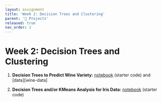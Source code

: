 ```yaml
---
layout: assignment
title: 'Week 2: Decision Trees and Clustering'
parent: '📝 Projects'
released: true
nav_order: 2
---
```


# Week 2: Decision Trees and Clustering

1. **Decision Trees to Predict Wine Variety:** [notebook][wine-notebook] (starter code) and [data][wine-data]

2. **Decision Trees and/or KMeans Analysis for Iris Data:** [notebook][iris-notebook] (starter code)

[wine-notebook]: https://drive.google.com/file/d/12fBk2GaKRBymFmpuu6VP1_Suwnnx4Cxo/view?usp=drive_link
[iris-notebook]: https://colab.research.google.com/drive/1cZvifXQX_9ciNbE0d9iktG_zCX5qPwhY?usp=drive_link
